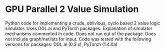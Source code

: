 # GPU Parallel 2 Value Simulation

Python code for implementing a crude, oblivious, cycle based 2 value logic simulator. Uses DGL.ai and PyTorch packages. 
Explanation of simulator mechanisms commented in code. Does not run out of the package. Does not include graph/netlists for input.
Code was tested with the following versions for packages: DGL.ai (0.3.x), PyTorch (1.4.0a)
